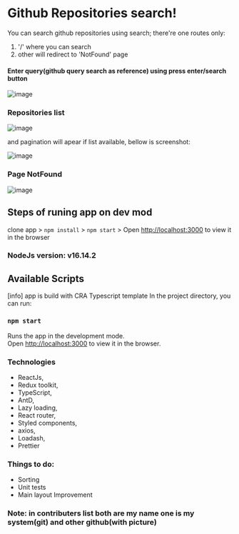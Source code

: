 # Github Repositories search!
You can search github repositories using search; there're one routes only: 
1. '/'  where you can search 
2. other will redirect to 'NotFound' page

#### Enter query(github query search as reference) using press enter/search button
![image](https://user-images.githubusercontent.com/10018893/220303268-d7daa65d-d5a2-481a-b99f-c86d858558e5.png)

### Repositories list
![image](https://user-images.githubusercontent.com/10018893/220304088-357a0d51-8ebf-4446-9351-dce7c5587849.png)

and pagination will apear if list available, bellow is screenshot:

![image](https://user-images.githubusercontent.com/10018893/220304929-b40019a1-aa83-457f-9b59-0be13cee90f3.png)

### Page NotFound
![image](https://user-images.githubusercontent.com/10018893/220306023-c2b5574e-a7c5-4c7a-bc9c-ff1b62106902.png)

## Steps of runing app on dev mod
clone app > `npm install` > `npm start` > Open  [http://localhost:3000](http://localhost:3000/)  to view it in the browser

### NodeJs version: v16.14.2

## Available Scripts
[info] app is build with CRA Typescript template
In the project directory, you can run:

### `npm start`

Runs the app in the development mode.\
Open [http://localhost:3000](http://localhost:3000) to view it in the browser.


### Technologies
- ReactJs, 
- Redux toolkit, 
- TypeScript, 
- AntD, 
- Lazy loading, 
- React router, 
- Styled components, 
- axios, 
- Loadash, 
- Prettier

### Things to do:
- Sorting
- Unit tests
- Main layout Improvement

### Note: in contributers list both are my name one is my system(git) and other github(with picture)
